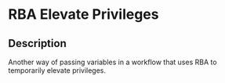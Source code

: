 # RBA Elevate Privileges

## Description

Another way of passing variables in a workflow that uses RBA to temporarily elevate privileges.
